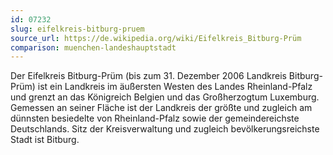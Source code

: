 ```yaml
---
id: 07232
slug: eifelkreis-bitburg-pruem
source_url: https://de.wikipedia.org/wiki/Eifelkreis_Bitburg-Prüm
comparison: muenchen-landeshauptstadt
---
```


Der Eifelkreis Bitburg-Prüm (bis zum 31. Dezember 2006 Landkreis Bitburg-Prüm) ist ein Landkreis im äußersten Westen des Landes Rheinland-Pfalz und grenzt an das Königreich Belgien und das Großherzogtum Luxemburg. Gemessen an seiner Fläche ist der Landkreis der größte und zugleich am dünnsten besiedelte von Rheinland-Pfalz sowie der gemeindereichste Deutschlands. Sitz der Kreisverwaltung und zugleich bevölkerungsreichste Stadt ist Bitburg.
